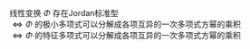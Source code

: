 线性变换 $\Phi$ 存在Jordan标准型  
$\Leftrightarrow\Phi$ 的极小多项式可以分解成各项互异的一次多项式方幂的乘积  
$\Leftrightarrow\Phi$ 的特征多项式可以分解成各项互异的一次多项式方幂的乘积  
